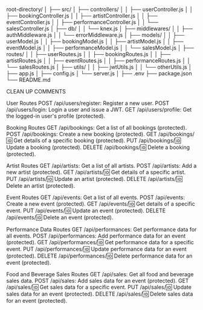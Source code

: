 

root-directory/
│
├── src/
│   ├── controllers/
│   │   ├── userController.js
│   │   ├── bookingController.js
│   │   ├── artistController.js
│   │   ├── eventController.js
│   │   ├── performanceController.js
│   │   └── salesController.js
│   ├── db/
│   │   └── knex.js
│   ├── middlewares/
│   │   ├── authMiddleware.js
│   │   └── errorMiddleware.js
│   ├── models/
│   │   ├── userModel.js
│   │   ├── bookingModel.js
│   │   ├── artistModel.js
│   │   ├── eventModel.js
│   │   ├── performanceModel.js
│   │   └── salesModel.js
│   ├── routes/
│   │   ├── userRoutes.js
│   │   ├── bookingRoutes.js
│   │   ├── artistRoutes.js
│   │   ├── eventRoutes.js
│   │   ├── performanceRoutes.js
│   │   └── salesRoutes.js
│   ├── utils/
│   │   ├── jwtUtils.js
│   │   └── otherUtils.js
│   ├── app.js
│   ├── config.js
│   └── server.js
│
├── .env
├── package.json
└── README.md


CLEAN UP COMMENTS

User Routes
POST /api/users/register: Register a new user.
POST /api/users/login: Login a user and issue a JWT.
GET /api/users/profile: Get the logged-in user's profile (protected).

Booking Routes
GET /api/bookings: Get a list of all bookings (protected).
POST /api/bookings: Create a new booking (protected).
GET /api/bookings/:id: Get details of a specific booking (protected).
PUT /api/bookings/:id: Update a booking (protected).
DELETE /api/bookings/:id: Delete a booking (protected).

Artist Routes
GET /api/artists: Get a list of all artists.
POST /api/artists: Add a new artist (protected).
GET /api/artists/:id: Get details of a specific artist.
PUT /api/artists/:id: Update an artist (protected).
DELETE /api/artists/:id: Delete an artist (protected).

Event Routes
GET /api/events: Get a list of all events.
POST /api/events: Create a new event (protected).
GET /api/events/:id: Get details of a specific event.
PUT /api/events/:id: Update an event (protected).
DELETE /api/events/:id: Delete an event (protected).

Performance Data Routes
GET /api/performances: Get performance data for all events.
POST /api/performances: Add performance data for an event (protected).
GET /api/performances/:id: Get performance data for a specific event.
PUT /api/performances/:id: Update performance data for an event (protected).
DELETE /api/performances/:id: Delete performance data for an event (protected).

Food and Beverage Sales Routes
GET /api/sales: Get all food and beverage sales data.
POST /api/sales: Add sales data for an event (protected).
GET /api/sales/:id: Get sales data for a specific event.
PUT /api/sales/:id: Update sales data for an event (protected).
DELETE /api/sales/:id: Delete sales data for an event (protected).